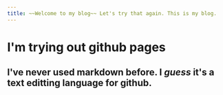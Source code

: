 ```yaml
---
title: ~~Welcome to my blog~~ Let's try that again. This is my blog.
---
```

# I'm trying out github pages
## I've never used **markdown** before. I *guess* it's a text editting language for **github**.


